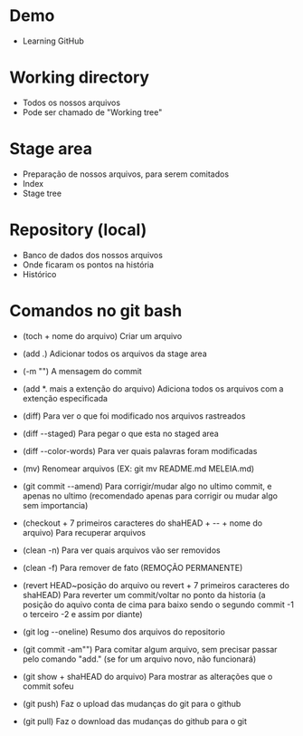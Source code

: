 # Demo
- Learning GitHub

# Working directory
- Todos os nossos arquivos
- Pode ser chamado de "Working tree"

# Stage area
- Preparação de nossos arquivos, para serem comitados
- Index
- Stage tree

# Repository (local)
- Banco de dados dos nossos arquivos
- Onde ficaram os pontos na história
- Histórico

# Comandos no git bash
- (toch + nome do arquivo) 
  Criar um arquivo

- (add .) 
  Adicionar todos os arquivos da stage area

- (-m "") 
  A mensagem do commit

- (add *. mais a extenção do arquivo) 
  Adiciona todos os arquivos com a extenção especificada

- (diff) 
  Para ver o que foi modificado nos arquivos rastreados

- (diff --staged) 
  Para pegar o que esta no staged area

- (diff --color-words) 
  Para ver quais palavras foram modificadas

- (mv) 
  Renomear arquivos
  (EX: git mv README.md MELEIA.md)

- (git commit --amend) 
  Para corrigir/mudar algo no ultimo commit, e apenas no ultimo
  (recomendado apenas para corrigir ou mudar algo sem importancia)

- (checkout + 7 primeiros caracteres do shaHEAD + -- + nome do arquivo)
  Para recuperar arquivos

- (clean -n) 
  Para ver quais arquivos vão ser removidos

- (clean -f) 
  Para remover de fato
  (REMOÇÃO PERMANENTE)

- (revert HEAD~posição do arquivo ou revert + 7 primeiros caracteres do shaHEAD) 
  Para reverter um commit/voltar no ponto da historia
  (a posição do aquivo conta de cima para baixo sendo o segundo commit -1 o terceiro -2 e assim por diante)

- (git log --oneline)
  Resumo dos arquivos do repositorio

- (git commit -am"")
  Para comitar algum arquivo, sem precisar passar pelo comando "add."
  (se for um arquivo novo, não funcionará)

- (git show + shaHEAD do arquivo)
  Para mostrar as alterações que o commit sofeu
  
- (git push)
  Faz o upload das mudanças do git para o github
  
- (git pull)
  Faz o download das mudanças do github para o git
